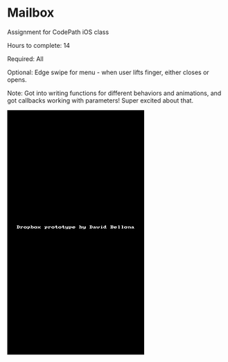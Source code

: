 Mailbox
=======

Assignment for CodePath iOS class

Hours to complete: 14

Required: All

Optional: Edge swipe for menu - when user lifts finger, either closes or opens.

Note: Got into writing functions for different behaviors and animations, and got callbacks working with parameters! Super excited about that. 


![mailbox gif](/mailbox.gif "Mailbox prototype")



